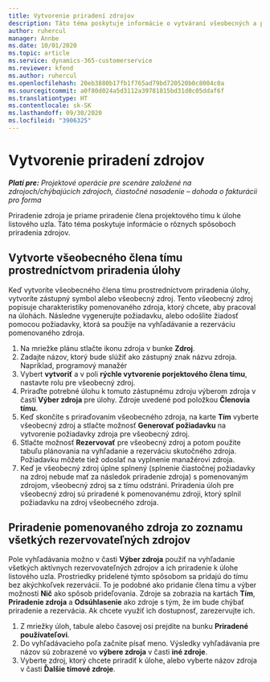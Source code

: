```yaml
---
title: Vytvorenie priradení zdrojov
description: Táto téma poskytuje informácie o vytváraní všeobecných a pomenovaných priradení zdrojov.
author: ruhercul
manager: Annbe
ms.date: 10/01/2020
ms.topic: article
ms.service: dynamics-365-customerservice
ms.reviewer: kfend
ms.author: ruhercul
ms.openlocfilehash: 20eb3880b17fb1f765ad79bd720520b0c8004c0a
ms.sourcegitcommit: a0f80d024a5d3112a39781815bd31d0c05ddaf6f
ms.translationtype: HT
ms.contentlocale: sk-SK
ms.lasthandoff: 09/30/2020
ms.locfileid: "3906325"
---
```

# <a name="create-resource-assignments"></a>Vytvorenie priradení zdrojov

_**Platí pre:** Projektové operácie pre scenáre založené na zdrojoch/chýbajúcich zdrojoch, čiastočné nasadenie – dohoda o fakturácii pro forma_


Priradenie zdroja je priame priradenie člena projektového tímu k úlohe listového uzla. Táto téma poskytuje informácie o rôznych spôsoboch priradenia zdrojov.

## <a name="create-a-generic-team-member-through-task-assignment"></a>Vytvorte všeobecného člena tímu prostredníctvom priradenia úlohy


Keď vytvoríte všeobecného člena tímu prostredníctvom priradenia úlohy, vytvoríte zástupný symbol alebo všeobecný zdroj. Tento všeobecný zdroj popisuje charakteristiky pomenovaného zdroja, ktorý chcete, aby pracoval na úlohách. Následne vygenerujte požiadavku, alebo odošlite žiadosť pomocou požiadavky, ktorá sa použije na vyhľadávanie a rezerváciu pomenovaného zdroja.

1. Na mriežke plánu stlačte ikonu zdroja v bunke **Zdroj**.
2. Zadajte názov, ktorý bude slúžiť ako zástupný znak názvu zdroja. Napríklad, programový manažér
3. Vybert **vytvoriť** a v poli **rýchle vytvorenie porjektového člena tímu**, nastavte rolu pre všeobecný zdroj.
4. Priraďte potrebné úlohu k tomuto zástupnému zdroju výberom zdroja v časti **Výber zdroja** pre úlohy. Zdroje uvedené pod položkou **Členovia tímu**.
5. Keď skončíte s priraďovaním všeobecného zdroja, na karte **Tím** vyberte všeobecný zdroj a stlačte možnosť **Generovať požiadavku** na vytvorenie požiadavky zdroja pre všeobecný zdroj.
6. Stlačte možnosť **Rezervovať** pre všeobecný zdroj a potom použite tabuľu plánovania na vyhľadanie a rezerváciu skutočného zdroja. Požiadavku môžete tiež odoslať na vyplnenie manažérovi zdroja.
7. Keď je všeobecný zdroj úplne splnený (splnenie čiastočnej požiadavky na zdroj nebude mať za následok priradenie zdroja) s pomenovaným zdrojom, všeobecný zdroj sa z tímu odstráni. Priradenia úloh pre všeobecný zdroj sú priradené k pomenovanému zdroji, ktorý splnil požiadavku na zdroj všeobecného zdroja.

## <a name="assign-a-named-resource-from-the-list-of-all-bookable-resources"></a>Priradenie pomenovaného zdroja zo zoznamu všetkých rezervovateľných zdrojov

Pole vyhľadávania možno v časti **Výber zdroja** použiť na vyhľadanie všetkých aktívnych rezervovateľných zdrojov a ich priradenie k úlohe listového uzla. Prostriedky pridelené týmto spôsobom sa pridajú do tímu bez akýchkoľvek rezervácií. To je podobné ako pridanie člena tímu a výber možnosti **Nič** ako spôsob prideľovania. Zdroje sa zobrazia na kartách **Tím**, **Priradenie zdroja** a **Odsúhlasenie** ako zdroje s tým, že im bude chýbať priradenie a rezervácia. Ak chcete využiť ich dostupnosť, zarezervujte ich.

1. Z mriežky úloh, tabule alebo časovej osi prejdite na bunku **Priradené používateľovi**.
2. Do vyhľadávacieho poľa začnite písať meno. Výsledky vyhľadávania pre názov sú zobrazené vo **výbere zdroja** v časti **iné zdroje**.
3. Vyberte zdroj, ktorý chcete priradiť k úlohe, alebo vyberte názov zdroja v časti **Ďalšie tímové zdroje**.
